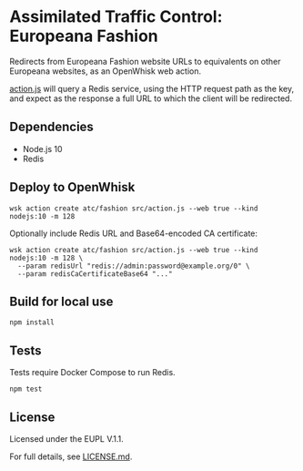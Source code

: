 # Assimilated Traffic Control: Europeana Fashion

Redirects from Europeana Fashion website URLs to equivalents on other
Europeana websites, as an OpenWhisk web action.

[action.js](action.js) will query a Redis service, using the
HTTP request path as the key, and expect as the response a full URL to which
the client will be redirected.

## Dependencies

* Node.js 10
* Redis

## Deploy to OpenWhisk

```
wsk action create atc/fashion src/action.js --web true --kind nodejs:10 -m 128
```

Optionally include Redis URL and Base64-encoded CA certificate:
```
wsk action create atc/fashion src/action.js --web true --kind nodejs:10 -m 128 \
  --param redisUrl "redis://admin:password@example.org/0" \
  --param redisCaCertificateBase64 "..."
```

## Build for local use

```
npm install
```

## Tests

Tests require Docker Compose to run Redis.

```
npm test
```

## License

Licensed under the EUPL V.1.1.

For full details, see [LICENSE.md](LICENSE.md).
